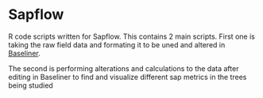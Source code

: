 # Sapflow


R code scripts written for Sapflow.
This contains 2 main scripts. 
First one is taking the raw field data and formating it to be uned and altered in [Baseliner](https://github.com/ElsevierSoftwareX/SOFTX-D-16-00055).

The second is performing alterations and calculations to the data after editing in Baseliner to find and visualize different sap metrics in the trees being studied
